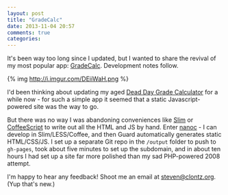 ```yaml
---
layout: post
title: "GradeCalc"
date: 2013-11-04 20:57
comments: true
categories: 
---
```


It's been way too long since I updated, but I wanted to share the revival of my most popular app: [GradeCalc](http://gradecalc.stevenclontz.com). Development notes follow.

{% img http://i.imgur.com/DEiiWaH.png %}

<!-- more -->

I'd been thinking about updating my aged [Dead Day Grade Calculator](http://www.auburn.edu/~clontsc/deadday-archive.php) for a while now - for such a simple app it seemed that a static Javascript-powered site was the way to go.

But there was no way I was abandoning conveniences like [Slim](http://slim-lang.com/) or [CoffeeScript](http://coffeescript.org/) to write out all the HTML and JS by hand. Enter [nanoc](http://nanoc.ws/) - I can develop in Slim/LESS/Coffee, and then Guard automatically generates static HTML/CSS/JS. I set up a separate Git repo in the `/output` folder to push to `gh-pages`, took about five minutes to set up the subdomain, and in about ten hours I had set up a site far more polished than my sad PHP-powered 2008 attempt.

I'm happy to hear any feedback! Shoot me an email at <steven@clontz.org>. (Yup that's new.)